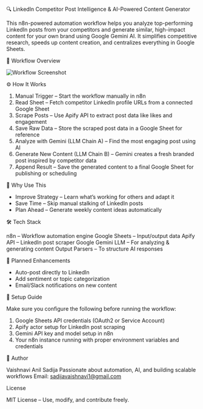 🔍 LinkedIn Competitor Post Intelligence & AI-Powered Content Generator

This n8n-powered automation workflow helps you analyze top-performing LinkedIn posts from your competitors and generate similar, high-impact content for your own brand using Google Gemini AI. It simplifies competitive research, speeds up content creation, and centralizes everything in Google Sheets.

📸 Workflow Overview

![Workflow Screenshot](./de60822f-99d7-4e3b-97e7-7e7f9af66487.png)

⚙️ How It Works

1. Manual Trigger – Start the workflow manually in n8n
2. Read Sheet – Fetch competitor LinkedIn profile URLs from a connected Google Sheet
3. Scrape Posts – Use Apify API to extract post data like likes and engagement
4. Save Raw Data – Store the scraped post data in a Google Sheet for reference
5. Analyze with Gemini (LLM Chain A) – Find the most engaging post using AI
6. Generate New Content (LLM Chain B) – Gemini creates a fresh branded post inspired by competitor data
7. Append Result – Save the generated content to a final Google Sheet for publishing or scheduling

🧠 Why Use This

* Improve Strategy – Learn what’s working for others and adapt it
* Save Time – Skip manual stalking of LinkedIn posts
* Plan Ahead – Generate weekly content ideas automatically

🛠️ Tech Stack

n8n – Workflow automation engine
Google Sheets – Input/output data
Apify API – LinkedIn post scraper
Google Gemini LLM – For analyzing & generating content
Output Parsers – To structure AI responses

🚀 Planned Enhancements

* Auto-post directly to LinkedIn
* Add sentiment or topic categorization
* Email/Slack notifications on new content

🔐 Setup Guide

Make sure you configure the following before running the workflow:

1. Google Sheets API credentials (OAuth2 or Service Account)
2. Apify actor setup for LinkedIn post scraping
3. Gemini API key and model setup in n8n
4. Your n8n instance running with proper environment variables and credentials

👤 Author

Vaishnavi Anil Sadija
Passionate about automation, AI, and building scalable workflows
Email: [sadijavaishnavi1@gmail.com](mailto:sadijavaishnavi1@gmail.com)

License

MIT License – Use, modify, and contribute freely.

